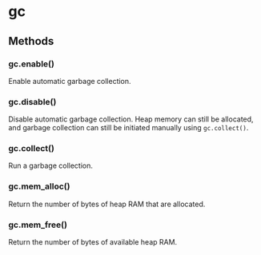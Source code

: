 # gc

## Methods

### gc.enable\(\)

Enable automatic garbage collection.

### gc.disable\(\)

Disable automatic garbage collection. Heap memory can still be allocated, and garbage collection can still be initiated manually using `gc.collect()`.

### gc.collect\(\)

Run a garbage collection.

### gc.mem\_alloc\(\)

Return the number of bytes of heap RAM that are allocated.

### gc.mem\_free\(\)

Return the number of bytes of available heap RAM.

